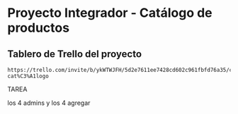 # Proyecto Integrador - Catálogo de productos

## Tablero de Trello del proyecto

    https://trello.com/invite/b/ykWTWJFH/5d2e7611ee7428cd602c961fbfd76a35/cursophpnoche-cat%C3%A1logo
    

TAREA

 
 
los 4 admins 
y 
los 4 agregar

 
 
 